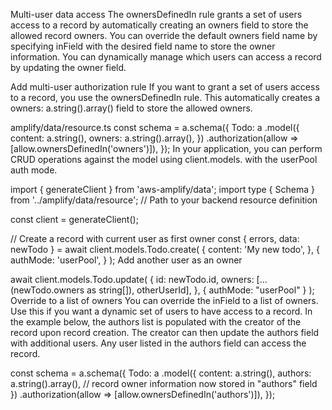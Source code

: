 Multi-user data access
The ownersDefinedIn rule grants a set of users access to a record by automatically creating an owners field to store the allowed record owners. You can override the default owners field name by specifying inField with the desired field name to store the owner information. You can dynamically manage which users can access a record by updating the owner field.

Add multi-user authorization rule
If you want to grant a set of users access to a record, you use the ownersDefinedIn rule. This automatically creates a owners: a.string().array() field to store the allowed owners.

amplify/data/resource.ts
const schema = a.schema({
  Todo: a
    .model({
      content: a.string(),
      owners: a.string().array(),
    })
    .authorization(allow => [allow.ownersDefinedIn('owners')]),
});
In your application, you can perform CRUD operations against the model using client.models.<model-name> with the userPool auth mode.

import { generateClient } from 'aws-amplify/data';
import type { Schema } from '../amplify/data/resource'; // Path to your backend resource definition

const client = generateClient<Schema>();

// Create a record with current user as first owner
const { errors, data: newTodo } = await client.models.Todo.create(
  {
    content: 'My new todo',
  },
  {
    authMode: 'userPool',
  }
);
Add another user as an owner

await client.models.Todo.update(
  {
    id: newTodo.id,
    owners: [...(newTodo.owners as string[]), otherUserId],
  },
  {
    authMode: "userPool"
  }
);
Override to a list of owners
You can override the inField to a list of owners. Use this if you want a dynamic set of users to have access to a record. In the example below, the authors list is populated with the creator of the record upon record creation. The creator can then update the authors field with additional users. Any user listed in the authors field can access the record.

const schema = a.schema({
  Todo: a
    .model({
      content: a.string(),
      authors: a.string().array(), // record owner information now stored in "authors" field
    })
    .authorization(allow => [allow.ownersDefinedIn('authors')]),
});